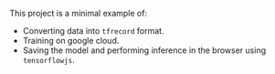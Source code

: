 This project is a minimal example of:

 * Converting data into `tfrecord` format.
 * Training on google cloud.
 * Saving the model and performing inference in the browser using `tensorflowjs`.
